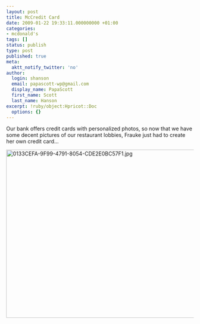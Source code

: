 ```yaml
---
layout: post
title: McCredit Card
date: 2009-01-22 19:33:11.000000000 +01:00
categories:
- mcdonald's
tags: []
status: publish
type: post
published: true
meta:
  aktt_notify_twitter: 'no'
author:
  login: shanson
  email: papascott-wp@gmail.com
  display_name: PapaScott
  first_name: Scott
  last_name: Hanson
excerpt: !ruby/object:Hpricot::Doc
  options: {}
---
```

<p>Our bank offers credit cards with personalized photos, so now that we have some decent pictures of our restaurant lobbies, Frauke just had to create her own credit card...</p>
<p><img src="https://www.papascott.de/wordpress/wp-content/uploads/2009/01/0133cefa-9f99-4791-8054-cde2e0bc57f1.jpg" alt="0133CEFA-9F99-4791-8054-CDE2E0BC57F1.jpg" border="0" width="600" height="450" /></p>
